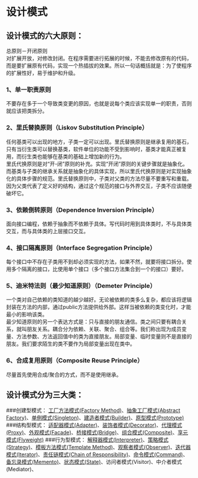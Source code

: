 # 设计模式

## 设计模式的六大原则：
总原则－开闭原则   
对扩展开放，对修改封闭。在程序需要进行拓展的时候，不能去修改原有的代码，而是要扩展原有代码，实现一个热插拔的效果。所以一句话概括就是：为了使程序的扩展性好，易于维护和升级。

### 1、单一职责原则
不要存在多于一个导致类变更的原因，也就是说每个类应该实现单一的职责，否则就应该把类拆分。

### 2、里氏替换原则（Liskov Substitution Principle）
任何基类可以出现的地方，子类一定可以出现。里氏替换原则是继承复用的基石，只有当衍生类可以替换基类，软件单位的功能不受到影响时，基类才能真正被复用，而衍生类也能够在基类的基础上增加新的行为。   
里氏代换原则是对“开-闭”原则的补充。实现“开闭”原则的关键步骤就是抽象化。而基类与子类的继承关系就是抽象化的具体实现，所以里氏代换原则是对实现抽象化的具体步骤的规范。里氏替换原则中，子类对父类的方法尽量不要重写和重载。因为父类代表了定义好的结构，通过这个规范的接口与外界交互，子类不应该随便破坏它。

### 3、依赖倒转原则（Dependence Inversion Principle）
面向接口编程，依赖于抽象而不依赖于具体。写代码时用到具体类时，不与具体类交互，而与具体类的上层接口交互。

### 4、接口隔离原则（Interface Segregation Principle）
每个接口中不存在子类用不到却必须实现的方法，如果不然，就要将接口拆分。使用多个隔离的接口，比使用单个接口（多个接口方法集合到一个的接口）要好。

### 5、迪米特法则（最少知道原则）（Demeter Principle）
一个类对自己依赖的类知道的越少越好。无论被依赖的类多么复杂，都应该将逻辑封装在方法的内部，通过public方法提供给外部。这样当被依赖的类变化时，才能最小的影响该类。   
最少知道原则的另一个表达方式是：只与直接的朋友通信。类之间只要有耦合关系，就叫朋友关系。耦合分为依赖、关联、聚合、组合等。我们称出现为成员变量、方法参数、方法返回值中的类为直接朋友。局部变量、临时变量则不是直接的朋友。我们要求陌生的类不要作为局部变量出现在类中。

### 6、合成复用原则（Composite Reuse Principle）
尽量首先使用合成/聚合的方式，而不是使用继承。

## 设计模式分为三大类：
###创建型模式：
[工厂方法模式(Factory Method)](https://github.com/jialechan/design_patterns/blob/master/design_patterns/%E5%B7%A5%E5%8E%82%E6%96%B9%E6%B3%95%E6%A8%A1%E5%BC%8F.md)、[抽象工厂模式(Abstract Factory)](https://github.com/jialechan/design_patterns/blob/master/design_patterns/%E6%8A%BD%E8%B1%A1%E5%B7%A5%E5%8E%82%E6%A8%A1%E5%BC%8F.md)、[单例模式(Singleton)](https://github.com/jialechan/design_patterns/blob/master/design_patterns/%E5%8D%95%E4%BE%8B%E6%A8%A1%E5%BC%8F.md)、[建造者模式(Builder)](https://github.com/jialechan/design_patterns/blob/master/design_patterns/%E5%BB%BA%E9%80%A0%E8%80%85%E6%A8%A1%E5%BC%8F.md)、[原型模式(Prototype)](https://github.com/jialechan/design_patterns/blob/master/design_patterns/%E5%8E%9F%E5%9E%8B%E6%A8%A1%E5%BC%8F.md)
###结构型模式：
[适配器模式(Adapter)](https://github.com/jialechan/design_patterns/blob/master/design_patterns/%E9%80%82%E9%85%8D%E5%99%A8%E6%A8%A1%E5%BC%8F.md)、[装饰者模式(Decorator)](https://github.com/jialechan/design_patterns/blob/master/design_patterns/%E8%A3%85%E9%A5%B0%E8%80%85%E6%A8%A1%E5%BC%8F.md)、[代理模式(Proxy)](https://github.com/jialechan/design_patterns/blob/master/design_patterns/%E4%BB%A3%E7%90%86%E6%A8%A1%E5%BC%8F.md)、[外观模式(Facade)](https://github.com/jialechan/design_patterns/blob/master/design_patterns/%E5%A4%96%E8%A7%82%E6%A8%A1%E5%BC%8F.md)、[桥接模式(Bridge)](https://github.com/jialechan/design_patterns/blob/master/design_patterns/%E6%A1%A5%E6%8E%A5%E6%A8%A1%E5%BC%8F.md)、[组合模式(Composite)](https://github.com/jialechan/design_patterns/blob/master/design_patterns/%E7%BB%84%E5%90%88%E6%A8%A1%E5%BC%8F.md)、[享元模式(Flyweight)](https://github.com/jialechan/design_patterns/blob/master/design_patterns/%E4%BA%AB%E5%85%83%E6%A8%A1%E5%BC%8F.md)
###行为型模式：
[解释器模式(Interpreter)](https://github.com/jialechan/design_patterns/blob/master/design_patterns/%E8%A7%A3%E9%87%8A%E5%99%A8%E6%A8%A1%E5%BC%8F.md)、[策略模式(Strategy)](https://github.com/jialechan/design_patterns/blob/master/design_patterns/%E7%AD%96%E7%95%A5%E6%A8%A1%E5%BC%8F.md)、[模板方法模式(Template Method)](https://github.com/jialechan/design_patterns/blob/master/design_patterns/%E6%A8%A1%E6%9D%BF%E6%96%B9%E6%B3%95%E6%A8%A1%E5%BC%8F.md)、[观察者模式(Observer)](https://github.com/jialechan/design_patterns/blob/master/design_patterns/%E8%A7%82%E5%AF%9F%E8%80%85%E6%A8%A1%E5%BC%8F.md)、[迭代器模式(Iterator)](https://github.com/jialechan/design_patterns/blob/master/design_patterns/%E8%BF%AD%E4%BB%A3%E5%99%A8%E6%A8%A1%E5%BC%8F.md)、[责任链模式(Chain of Responsibility)](https://github.com/jialechan/design_patterns/blob/master/design_patterns/%E8%B4%A3%E4%BB%BB%E9%93%BE%E6%A8%A1%E5%BC%8F.md)、[命令模式(Command)](https://github.com/jialechan/design_patterns/blob/master/design_patterns/%E5%91%BD%E4%BB%A4%E6%A8%A1%E5%BC%8F.md)、[备忘录模式(Memento)](https://github.com/jialechan/design_patterns/blob/master/design_patterns/%E5%A4%87%E5%BF%98%E5%BD%95%E6%A8%A1%E5%BC%8F.md)、[状态模式(State)](https://github.com/jialechan/design_patterns/blob/master/design_patterns/%E7%8A%B6%E6%80%81%E6%A8%A1%E5%BC%8F.md)、访问者模式(Visitor)、中介者模式(Mediator)、
